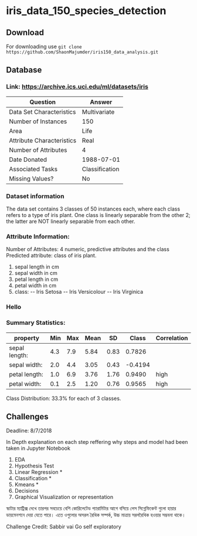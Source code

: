 ﻿# iris_data_150_species_detection
## Download 
For downloading use 
       `git clone https://github.com/ShaonMajumder/iris150_data_analysis.git` 

## Database
### Link: https://archive.ics.uci.edu/ml/datasets/iris
| Question | Answer |
| ------------ | ------------ |
| Data Set Characteristics | Multivariate |
| Number of Instances | 150 |
| Area | Life |
| Attribute Characteristics | Real |
| Number of Attributes | 4 |
| Date Donated | 1988-07-01 |
| Associated Tasks | Classification |
| Missing Values? | No |


### Dataset information
The data set contains 3 classes of 50 instances each, where each class refers to a type of iris plant. One class is linearly separable from the other 2; the latter are NOT linearly separable from each other. 

### Attribute Information:
Number of Attributes: 4 numeric, predictive attributes and the class
Predicted attribute: class of iris plant. 
1. sepal length in cm 
2. sepal width in cm 
3. petal length in cm 
4. petal width in cm 
5. class: 
-- Iris Setosa 
-- Iris Versicolour 
-- Iris Virginica

### Hello

### Summary Statistics:
| property | Min | Max | Mean | SD | Class | Correlation |
| -------- | -------- | -------- | -------- | -------- | -------- | -------- |
| sepal length: | 4.3 | 7.9 | 5.84 | 0.83 | 0.7826 | |
| sepal width: | 2.0 | 4.4 | 3.05 | 0.43 | -0.4194 | |
| petal length: | 1.0 | 6.9 | 3.76 | 1.76 | 0.9490 |high |
| petal width: | 0.1 | 2.5 | 1.20 | 0.76 | 0.9565 | high |

   Class Distribution: 33.3% for each of 3 classes.

## Challenges
Deadline: 8/7/2018

In Depth explanation on each step reffering why steps and model had been taken in Jupyter Notebook
1. EDA
2. Hypothesis Test
3. Linear Regression *
4. Classification *
5. Kmeans *
3. Decisions
6. Graphical Visualization or representation

স্কাটার ম্যাট্রিক্স দেখে তারপর সবচেয়ে বেশি কোরিলেটেড প্যারামিটার আগে বসিয়ে লেস সিগ্নেফিকেন্ট গুলো হায়ার ডায়মেনশনে দেয়া যেতে পারে। এতে ওগুলোর অসরল রৈখিক সম্পর্ক, উচ্চ মাত্রায় সরলরৈখিক হওয়ার সম্ভবনা থাকে।

Challenge Credit: Sabbir vai
Go self exploratory
